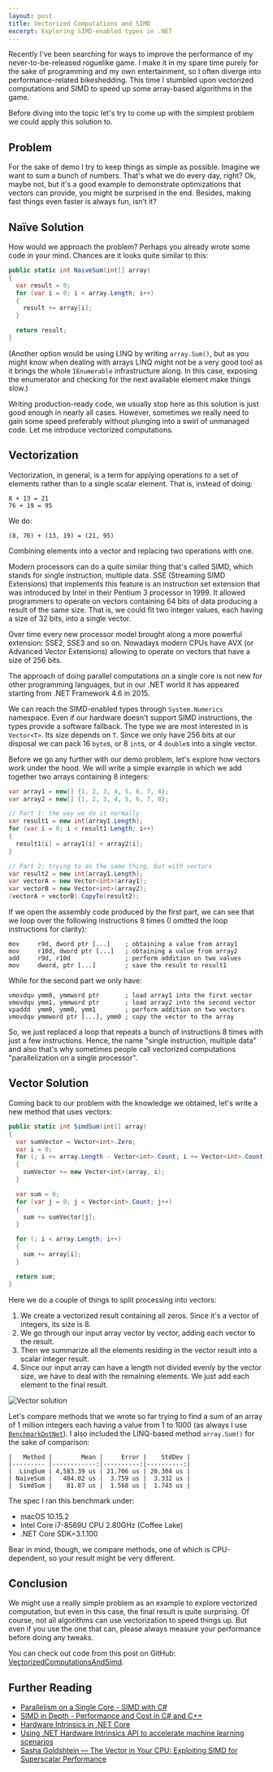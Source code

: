 ```yaml
---
layout: post
title: Vectorized Computations and SIMD
excerpt: Exploring SIMD-enabled types in .NET
---
```


Recently I've been searching for ways to improve the performance of my never-to-be-released roguelike game. I make it in my spare time purely for the sake of programming and my own entertainment, so I often diverge into performance-related bikeshedding. This time I stumbled upon vectorized computations and SIMD to speed up some array-based algorithms in the game.

Before diving into the topic let's try to come up with the simplest problem we could apply this solution to.

## Problem

For the sake of demo I try to keep things as simple as possible. Imagine we want to sum a bunch of numbers. That's what we do every day, right? Ok, maybe not, but it's a good example to demonstrate optimizations that vectors can provide, you might be surprised in the end. Besides, making fast things even faster is always fun, isn’t it?

## Naïve Solution

How would we approach the problem? Perhaps you already wrote some code in your mind. Chances are it looks quite similar to this:

```csharp
public static int NaiveSum(int[] array)
{
  var result = 0;
  for (var i = 0; i < array.Length; i++)
  {
    result += array[i];
  }

  return result;
}
```

(Another option would be using LINQ by writing `array.Sum()`, but as you might know when dealing with arrays LINQ might not be a very good tool as it brings the whole `IEnumerable` infrastructure along. In this case, exposing the enumerator and checking for the next available element make things slow.)

Writing production-ready code, we usually stop here as this solution is just good enough in nearly all cases. However, sometimes we really need to gain some speed preferably without plunging into a swirl of unmanaged code. Let me introduce vectorized computations.

## Vectorization

Vectorization, in general, is a term for applying operations to a set of elements rather than to a single scalar element. That is, instead of doing:

```
8 + 13 = 21
76 + 19 = 95
```

We do:

```
(8, 76) + (13, 19) = (21, 95)
```

Combining elements into a vector and replacing two operations with one.

Modern processors can do a quite similar thing that's called SIMD, which stands for single instruction, multiple data. SSE (Streaming SIMD Extensions) that implements this feature is an instruction set extension that was introduced by Intel in their Pentium 3 processor in 1999. It allowed programmers to operate on vectors containing 64 bits of data producing a result of the same size. That is, we could fit two integer values, each having a size of 32 bits, into a single vector.

Over time every new processor model brought along a more powerful extension: SSE2, SSE3 and so on. Nowadays modern CPUs have AVX (or Advanced Vector Extensions) allowing to operate on vectors that have a size of 256 bits.

The approach of doing parallel computations on a single core is not new for other programming languages, but in our .NET world it has appeared starting from .NET Framework 4.6 in 2015.

We can reach the SIMD-enabled types through `System.Numerics` namespace. Even if our hardware doesn't support SIMD instructions, the types provide a software fallback. The type we are most interested in is `Vector<T>`. Its size depends on `T`. Since we only have 256 bits at our disposal we can pack 16 `byte`s, or 8 `int`s, or 4 `double`s into a single vector.

Before we go any further with our demo problem, let's explore how vectors work under the hood. We will write a simple example in which we add together two arrays containing 8 integers:

```csharp
var array1 = new[] {1, 2, 3, 4, 5, 6, 7, 8};
var array2 = new[] {1, 2, 3, 4, 5, 6, 7, 8};

// Part 1: the way we do it normally
var result1 = new int[array1.Length];
for (var i = 0; i < result1.Length; i++)
{
  result1[i] = array1[i] + array2[i];
}

// Part 2: trying to do the same thing, but with vectors
var result2 = new int[array1.Length];
var vectorA = new Vector<int>(array1);
var vectorB = new Vector<int>(array2);
(vectorA + vectorB).CopyTo(result2);
```

If we open the assembly code produced by the first part, we can see that we loop over the following instructions 8 times (I omitted the loop instructions for clarity):

```assembly
mov     r9d, dword ptr [...]    ; obtaining a value from array1
mov     r10d, dword ptr [...]   ; obtaining a value from array2
add     r9d, r10d               ; perform addition on two values
mov     dword, ptr [...]        ; save the result to result1
```

While for the second part we only have:

```assembly
vmovdqu ymm0, ymmword ptr       ; load array1 into the first vector
vmovdqu ymm1, ymmword ptr       ; load array2 into the second vector
vpaddd  ymm0, ymm0, ymm1        ; perform addition on two vectors
vmovdqu ymmword ptr [...], ymm0 ; copy the vector to the array
```

So, we just replaced a loop that repeats a bunch of instructions 8 times with just a few instructions. Hence, the name "single instruction, multiple data" and also that's why sometimes people call vectorized computations "parallelization on a single processor".

## Vector Solution

Coming back to our problem with the knowledge we obtained, let's write a new method that uses vectors:

```csharp
public static int SimdSum(int[] array)
{
  var sumVector = Vector<int>.Zero;
  var i = 0;
  for (; i <= array.Length - Vector<int>.Count; i += Vector<int>.Count)
  {
    sumVector += new Vector<int>(array, i);
  }

  var sum = 0;
  for (var j = 0; j < Vector<int>.Count; j++)
  {
    sum += sumVector[j];
  }

  for (; i < array.Length; i++)
  {
    sum += array[i];
  }

  return sum;
}
```

Here we do a couple of things to split processing into vectors:

1. We create a vectorized result containing all zeros. Since it's a vector of integers, its size is 8.
2. We go through our input array vector by vector, adding each vector to the result.
3. Then we summarize all the elements residing in the vector result into a scalar integer result.
4. Since our input array can have a length not divided evenly by the vector size, we have to deal with the remaining elements. We just add each element to the final result.

![Vector solution](/images/vector-solution.jpg)

Let's compare methods that we wrote so far trying to find a sum of an array of 1 million integers each having a value from 1 to 1000 (as always I use [`BenchmarkDotNet`](https://github.com/dotnet/BenchmarkDotNet)). I also included the LINQ-based method `array.Sum()` for the sake of comparison:

```
|   Method |        Mean |     Error |    StdDev |
|--------- |------------:|----------:|----------:|
|  LinqSum | 4,583.39 us | 21.706 us | 20.304 us |
| NaiveSum |   484.02 us |  3.759 us |  3.332 us |
|  SimdSum |    81.87 us |  1.568 us |  1.743 us |
```

The spec I ran this benchmark under:

- macOS 10.15.2
- Intel Core i7-8569U CPU 2.80GHz (Coffee Lake)
- .NET Core SDK=3.1.100

Bear in mind, though, we compare methods, one of which is CPU-dependent, so your result might be very different.

## Conclusion

We might use a really simple problem as an example to explore vectorized computation, but even in this case, the final result is quite surprising. Of course, not all algorithms can use vectorization to speed things up. But even if you use the one that can, please always measure your performance before doing any tweaks.

You can check out code from this post on GitHub: [VectorizedComputationsAndSimd](https://github.com/timiskhakov/VectorizedComputationsAndSimd).

## Further Reading

- [Parallelism on a Single Core - SIMD with C#](https://instil.co/2016/03/21/parallelism-on-a-single-core-simd-with-c/)
- [SIMD in Depth - Performance and Cost in C# and C++](https://instil.co/2016/04/07/simd-performance-with-csharp-and-cpp/)
- [Hardware Intrinsics in .NET Core](https://devblogs.microsoft.com/dotnet/hardware-intrinsics-in-net-core/)
- [Using .NET Hardware Intrinsics API to accelerate machine learning scenarios](https://devblogs.microsoft.com/dotnet/using-net-hardware-intrinsics-api-to-accelerate-machine-learning-scenarios/)
- [Sasha Goldshtein — The Vector in Your CPU: Exploiting SIMD for Superscalar Performance](https://www.youtube.com/watch?v=WeJ8b3WRSmM)
